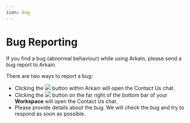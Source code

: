 ```yaml
---
icon: bug
---
```


# Bug Reporting

If you find a bug (abnormal behaviour) while using Arkain, please send a bug report to Arkain.

There are two ways to report a bug:

* Clicking the ![](<../.gitbook/assets/스크린샷 2025-02-24 오후 8.26.45.png>) button within Arkain will open the Contact Us chat.
* Clicking the ![](<../.gitbook/assets/스크린샷 2025-02-24 오후 12.29.48.png>) button on the far right of the bottom bar of your **Workspace** will open the Contact Us chat.
* Please provide details about the bug. We will check the bug and try to respond as soon as possible.



<figure><img src="../.gitbook/assets/스크린샷 2025-02-24 오후 12.29.39.png" alt=""><figcaption></figcaption></figure>
